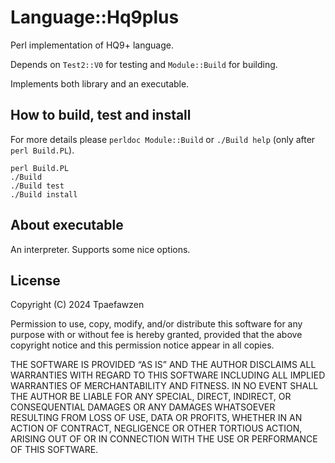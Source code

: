 # Language::Hq9plus

Perl implementation of HQ9+ language.

Depends on `Test2::V0` for testing and `Module::Build` for building.

Implements both library and an executable.

## How to build, test and install

For more details please `perldoc Module::Build` or `./Build help` (only after `perl Build.PL`).

    perl Build.PL
    ./Build
    ./Build test
    ./Build install

## About executable

An interpreter. Supports some nice options.

## License

Copyright (C) 2024 Tpaefawzen

Permission to use, copy, modify, and/or distribute this software for any purpose with or without fee is hereby granted, provided that the above copyright notice and this permission notice appear in all copies.

THE SOFTWARE IS PROVIDED “AS IS” AND THE AUTHOR DISCLAIMS ALL WARRANTIES WITH REGARD TO THIS SOFTWARE INCLUDING ALL IMPLIED WARRANTIES OF MERCHANTABILITY AND FITNESS. IN NO EVENT SHALL THE AUTHOR BE LIABLE FOR ANY SPECIAL, DIRECT, INDIRECT, OR CONSEQUENTIAL DAMAGES OR ANY DAMAGES WHATSOEVER RESULTING FROM LOSS OF USE, DATA OR PROFITS, WHETHER IN AN ACTION OF CONTRACT, NEGLIGENCE OR OTHER TORTIOUS ACTION, ARISING OUT OF OR IN CONNECTION WITH THE USE OR PERFORMANCE OF THIS SOFTWARE.
